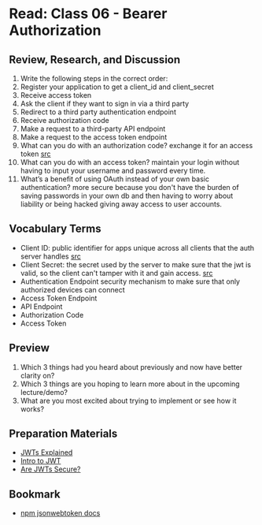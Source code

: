 # Read: Class 06 - Bearer Authorization

## Review, Research, and Discussion

1. Write the following steps in the correct order:
  1. Register your application to get a client_id and client_secret
  2. Receive access token
  3. Ask the client if they want to sign in via a third party
  3. Redirect to a third party authentication endpoint
  6. Receive authorization code
  4. Make a request to a third-party API endpoint
  7. Make a request to the access token endpoint
2. What can you do with an authorization code?
exchange it for an access token [src](https://www.oauth.com/oauth2-servers/server-side-apps/authorization-code/#:~:text=The%20authorization%20code%20is%20a,approve%20or%20deny%20the%20request.)
3. What can you do with an access token?
maintain your login without having to input your username and password every time.
4. What’s a benefit of using OAuth instead of your own basic authentication?
more secure because you don't have the burden of saving passwords in your own db and then having to worry about liability or being hacked giving away access to user accounts.

## Vocabulary Terms

* Client ID: public identifier for apps unique across all clients that the auth server handles [src](https://www.oauth.com/oauth2-servers/client-registration/client-id-secret/#:~:text=The%20client_id%20is%20a%20public%20identifier%20for%20apps.&text=It%20must%20also%20be%20unique,that%20the%20authorization%20server%20handles.)
* Client Secret: the secret used by the server to make sure that the jwt is valid, so the client can't tamper with it and gain access. [src](https://whatis.techtarget.com/definition/endpoint-authentication#:~:text=Endpoint%20authentication%20is%20a%20security,also%20known%20as%20device%20authentication.&text=Authenticating%20both%20the%20user%20and,%2Dfactor%20authentication%20(2FA).)
* Authentication Endpoint
security mechanism to make sure that only authorized devices can connect 
* Access Token Endpoint
* API Endpoint
* Authorization Code
* Access Token

## Preview

1. Which 3 things had you heard about previously and now have better clarity on?
2. Which 3 things are you hoping to learn more about in the upcoming lecture/demo?
3. What are you most excited about trying to implement or see how it works?

## Preparation Materials

* [JWTs Explained](https://www.youtube.com/watch?v=926mknSW9Lo)
* [Intro to JWT](https://jwt.io/introduction/)
* [Are JWTs Secure?](https://stackoverflow.com/questions/27301557/if-you-can-decode-jwt-how-are-they-secure)

## Bookmark

* [npm jsonwebtoken docs](https://www.npmjs.com/package/jsonwebtoken)
